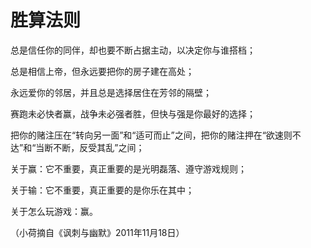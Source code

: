 # 胜算法则

总是信任你的同伴，却也要不断占据主动，以决定你与谁搭档； 

总是相信上帝，但永远要把你的房子建在高处； 

永远爱你的邻居，并且总是选择居住在芳邻的隔壁； 

赛跑未必快者赢，战争未必强者胜，但快与强是你最好的选择； 

把你的赌注压在“转向另一面”和“适可而止”之间，把你的赌注押在“欲速则不达”和“当断不断，反受其乱”之间； 

关于赢：它不重要，真正重要的是光明磊落、遵守游戏规则； 

关于输：它不重要，真正重要的是你乐在其中； 

关于怎么玩游戏：赢。 

（小荷摘自《讽刺与幽默》2011年11月18日）